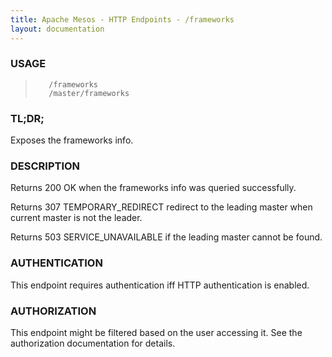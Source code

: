 ```yaml
---
title: Apache Mesos - HTTP Endpoints - /frameworks
layout: documentation
---
```

<!--- This is an automatically generated file. DO NOT EDIT! --->

### USAGE ###
>        /frameworks
>        /master/frameworks

### TL;DR; ###
Exposes the frameworks info.

### DESCRIPTION ###
Returns 200 OK when the frameworks info was queried successfully.

Returns 307 TEMPORARY_REDIRECT redirect to the leading master when
current master is not the leader.

Returns 503 SERVICE_UNAVAILABLE if the leading master cannot be
found.


### AUTHENTICATION ###
This endpoint requires authentication iff HTTP authentication is
enabled.

### AUTHORIZATION ###
This endpoint might be filtered based on the user accessing it.
See the authorization documentation for details.